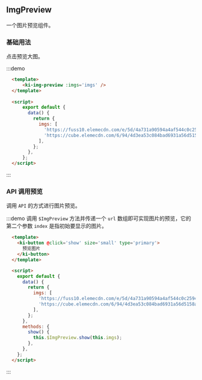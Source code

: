 ## ImgPreview
一个图片预览组件。

### 基础用法
点击预览大图。

:::demo
```html
  <template>
      <ki-img-preview :imgs='imgs' />
  </template>
  
  <script>
      export default {
        data() {
          return {
            imgs: [
              'https://fuss10.elemecdn.com/e/5d/4a731a90594a4af544c0c25941171jpeg.jpeg',
              'https://cube.elemecdn.com/6/94/4d3ea53c084bad6931a56d5158a48jpeg.jpeg'
            ],
          };
        },
      };
  </script>
```
:::

### API 调用预览
调用 `API` 的方式进行图片预览。

:::demo 调用 `$ImgPreview` 方法并传递一个 `url` 数组即可实现图片的预览，它的第二个参数 `index` 是指初始要显示的图片。
```html
  <template>
    <ki-button @click='show' size='small' type='primary'>
      预览图片
    </ki-button>
  </template>

  <script>
    export default {
      data() {
        return {
          imgs: [
            'https://fuss10.elemecdn.com/e/5d/4a731a90594a4af544c0c25941171jpeg.jpeg',
            'https://cube.elemecdn.com/6/94/4d3ea53c084bad6931a56d5158a48jpeg.jpeg'
          ],
        };
      },
      methods: {
        show() {
          this.$ImgPreview.show(this.imgs);
        },
      },
    };
  </script>
```
:::
